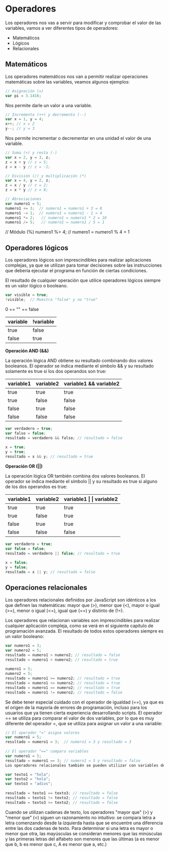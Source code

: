 # Operadores
Los operadores nos vas a servir para modificar y comprobar el valor de las variables, vamos a ver diferentes tipos de operadores:
* Matemáticos
* Lógicos
* Relacionales

## Matemáticos
Los operadores matemáticos nos van a permitir realizar operaciones matemáticas sobre las variables, veamos algunos ejemplos:

```js
// Asignación (=)
var pi = 3.1416;
```
Nos permite darle un valor a una variable.
```js
// Incremento (++) y decremento (--)
var x = 1, y = 4;
x++; // x = 2
y--; // y = 3
```
Nos permite incrementar o decrementar en una unidad el valor de una variable.
```js
// Suma (+) y resta (-)
var x = 2, y = 3, z;
z = x + y // z = 5;
z = x - y // z = -1;
```

```js
// División (/) y multiplicación (*)
var x = 4, y = 2, z;
z = x / y // z = 2;
z = x * y // z = 8;
```
```js
// Abreviaciones
var numero1 = 5;
numero1 += 3;  // numero1 = numero1 + 3 = 8
numero1 -= 1;  // numero1 = numero1 - 1 = 4
numero1 *= 2;   // numero1 = numero1 * 2 = 10
numero1 /= 5;   // numero1 = numero1 / 5 = 1

```


// Módulo (%)
numero1 %= 4;   // numero1 = numero1 % 4 = 1

## Operadores lógicos

Los operadores lógicos son imprescindibles para realizar aplicaciones complejas, ya que se utilizan para tomar decisiones sobre las instrucciones que debería ejecutar el programa en función de ciertas condiciones.

El resultado de cualquier operación que utilice operadores lógicos siempre es un valor lógico o booleano.

```js
var visible = true;
!visible;  // Muestra "false" y no "true"
```

0 == "" == false

variable|!variable
---|---
true|false
false|true

**Operación AND (&&)**

La operación lógica AND obtiene su resultado combinando dos valores booleanos. El operador se indica mediante el símbolo && y su resultado solamente es true si los dos operandos son true:

variable1|variable2|variable1 && variable2
---|---|---
true|true|true
true|false|false
false|true|false
false|false|false

```js
var verdadero = true;
var falso = false;
resultado = verdadero && falso; // resultado = false
 
x = true;
y = true;
resultado = x && y; // resultado = true
```

**Operación OR (||)**

La operación lógica OR también combina dos valores booleanos. El operador se indica mediante el símbolo || y su resultado es true si alguno de los dos operandos es true:


variable1|variable2|variable1 &#124; &#124; variable2
---|---|---
true|true|true
true|false|true
false|true|true
false|false|false

```js
var verdadero = true;
var false = false;
resultado = verdadero || false; // resultado = true
 
x = false;
y = false;
resultado = x || y; // resultado = false
```

## Operaciones relacionales

Los operadores relacionales definidos por JavaScript son idénticos a los que definen las matemáticas: mayor que (>), menor que (<), mayor o igual (>=), menor o igual (<=), igual que (==) y distinto de (!=).

Los operadores que relacionan variables son imprescindibles para realizar cualquier aplicación compleja, como se verá en el siguiente capítulo de programación avanzada. El resultado de todos estos operadores siempre es un valor booleano:

```javascript
var numero1 = 3;
var numero2 = 5;
resultado = numero1 > numero2; // resultado = false
resultado = numero1 < numero2; // resultado = true
 
numero1 = 5;
numero2 = 5;
resultado = numero1 >= numero2; // resultado = true
resultado = numero1 <= numero2; // resultado = true
resultado = numero1 == numero2; // resultado = true
resultado = numero1 != numero2; // resultado = false
```

Se debe tener especial cuidado con el operador de igualdad (==), ya que es el origen de la mayoría de errores de programación, incluso para los usuarios que ya tienen cierta experiencia desarrollando scripts. El operador == se utiliza para comparar el valor de dos variables, por lo que es muy diferente del operador =, que se utiliza para asignar un valor a una variable:

```javascript
// El operador "=" asigna valores
var numero1 = 5;
resultado = numero1 = 3;  // numero1 = 3 y resultado = 3
 
// El operador "==" compara variables
var numero1 = 5;
resultado = numero1 == 3; // numero1 = 5 y resultado = false
Los operadores relacionales también se pueden utilizar con variables de tipo cadena de texto:

var texto1 = "hola";
var texto2 = "hola";
var texto3 = "adios";
 
resultado = texto1 == texto3; // resultado = false
resultado = texto1 != texto2; // resultado = false
resultado = texto3 >= texto2; // resultado = false
```

Cuando se utilizan cadenas de texto, los operadores "mayor que" (>) y "menor que" (<) siguen un razonamiento no intuitivo: se compara letra a letra comenzando desde la izquierda hasta que se encuentre una diferencia entre las dos cadenas de texto. Para determinar si una letra es mayor o menor que otra, las mayúsculas se consideran menores que las minúsculas y las primeras letras del alfabeto son menores que las últimas (a es menor que b, b es menor que c, A es menor que a, etc.)